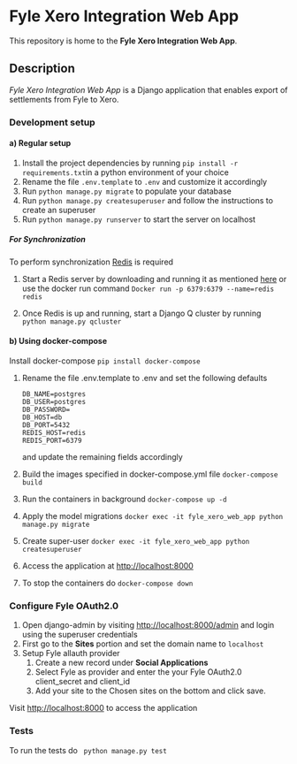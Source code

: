 # Fyle Xero Integration Web App
This repository is home to the **Fyle Xero Integration Web App**.

## Description
*Fyle Xero Integration Web App* is a Django application that enables export of settlements from Fyle to Xero.

### Development setup

#### a) Regular setup

1. Install the project dependencies by running `pip install -r requirements.txt`in a python environment of your choice
2. Rename the file ```.env.template``` to ```.env``` and customize it accordingly
3. Run ```python manage.py migrate``` to populate your database
4. Run ```python manage.py createsuperuser``` and follow the instructions to create an superuser 
5. Run ```python manage.py runserver``` to start the server on localhost

##### For Synchronization
To perform synchronization [Redis](https://redis.io/) is required

1. Start a Redis server by downloading and running it as mentioned [here](https://redis.io/topics/quickstart)
 or use the docker run command 
```Docker run -p 6379:6379 --name=redis redis```

2. Once Redis is up and running, start a Django Q cluster by running ```
python manage.py qcluster```

#### b) Using docker-compose

Install docker-compose
```pip install docker-compose```

1. Rename the file .env.template to .env and set the following defaults
    ```
    DB_NAME=postgres
    DB_USER=postgres
    DB_PASSWORD=
    DB_HOST=db
    DB_PORT=5432
    REDIS_HOST=redis
    REDIS_PORT=6379
    ```
    and update the remaining fields accordingly

2. Build the images specified in docker-compose.yml file 
    ```docker-compose build```
3. Run the containers in background ```docker-compose up -d```
4. Apply the model migrations ```docker exec -it fyle_xero_web_app python manage.py migrate```
5. Create super-user ```docker exec -it fyle_xero_web_app python createsuperuser```
6. Access the application at [http://localhost:8000](http://localhost:8000)
7. To stop the containers do ```docker-compose down```

### Configure Fyle OAuth2.0
1. Open django-admin by visiting [http://localhost:8000/admin](http://localhost:8000/admin) and login using the superuser credentials 
2. First go to the **Sites** portion and set the domain name to ```localhost``` 
3. Setup Fyle allauth provider 
    1. Create a new record under **Social Applications**
    2. Select Fyle as provider and enter the your Fyle OAuth2.0 client_secret and client_id 
    3. Add your site to the Chosen sites on the bottom and click save.

Visit [http://localhost:8000](http://localhost:8000) to access the application

### Tests
To run the tests do
``` python manage.py test```